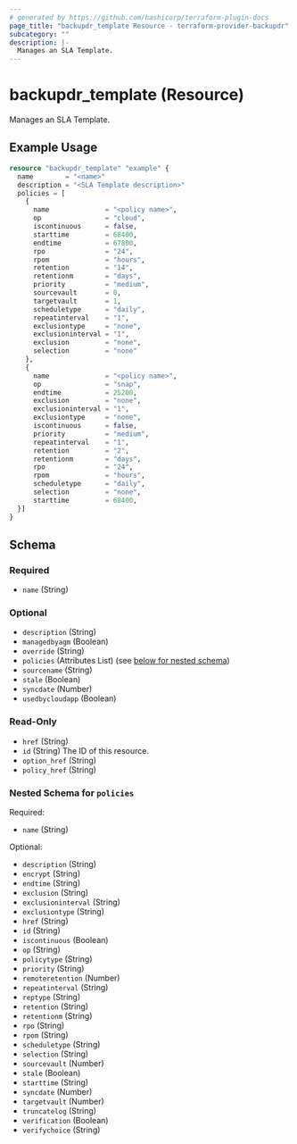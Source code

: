 ```yaml
---
# generated by https://github.com/hashicorp/terraform-plugin-docs
page_title: "backupdr_template Resource - terraform-provider-backupdr"
subcategory: ""
description: |-
  Manages an SLA Template.
---
```


# backupdr_template (Resource)

Manages an SLA Template.

## Example Usage

```terraform
resource "backupdr_template" "example" {
  name        = "<name>"
  description = "<SLA Template description>"
  policies = [
    {
      name              = "<policy name>",
      op                = "cloud",
      iscontinuous      = false,
      starttime         = 68400,
      endtime           = 67800,
      rpo               = "24",
      rpom              = "hours",
      retention         = "14",
      retentionm        = "days",
      priority          = "medium",
      sourcevault       = 0,
      targetvault       = 1,
      scheduletype      = "daily",
      repeatinterval    = "1",
      exclusiontype     = "none",
      exclusioninterval = "1",
      exclusion         = "none",
      selection         = "none"
    },
    {
      name              = "<policy name>",
      op                = "snap",
      endtime           = 25200,
      exclusion         = "none",
      exclusioninterval = "1",
      exclusiontype     = "none",
      iscontinuous      = false,
      priority          = "medium",
      repeatinterval    = "1",
      retention         = "2",
      retentionm        = "days",
      rpo               = "24",
      rpom              = "hours",
      scheduletype      = "daily",
      selection         = "none",
      starttime         = 68400,
  }]
}
```

<!-- schema generated by tfplugindocs -->
## Schema

### Required

- `name` (String)

### Optional

- `description` (String)
- `managedbyagm` (Boolean)
- `override` (String)
- `policies` (Attributes List) (see [below for nested schema](#nestedatt--policies))
- `sourcename` (String)
- `stale` (Boolean)
- `syncdate` (Number)
- `usedbycloudapp` (Boolean)

### Read-Only

- `href` (String)
- `id` (String) The ID of this resource.
- `option_href` (String)
- `policy_href` (String)

<a id="nestedatt--policies"></a>
### Nested Schema for `policies`

Required:

- `name` (String)

Optional:

- `description` (String)
- `encrypt` (String)
- `endtime` (String)
- `exclusion` (String)
- `exclusioninterval` (String)
- `exclusiontype` (String)
- `href` (String)
- `id` (String)
- `iscontinuous` (Boolean)
- `op` (String)
- `policytype` (String)
- `priority` (String)
- `remoteretention` (Number)
- `repeatinterval` (String)
- `reptype` (String)
- `retention` (String)
- `retentionm` (String)
- `rpo` (String)
- `rpom` (String)
- `scheduletype` (String)
- `selection` (String)
- `sourcevault` (Number)
- `stale` (Boolean)
- `starttime` (String)
- `syncdate` (Number)
- `targetvault` (Number)
- `truncatelog` (String)
- `verification` (Boolean)
- `verifychoice` (String)
